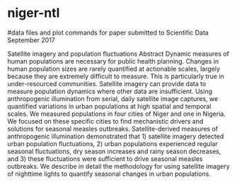 # niger-ntl

#data files and plot commands for paper submitted to Scientific Data September 2017

Satellite imagery and population fluctuations 
Abstract
Dynamic measures of human populations are necessary for public health planning. Changes in human population sizes are rarely quantified at actionable scales, largely because they are extremely difficult to measure. This is particularly true in under-resourced communities. Satellite imagery can provide data to measure population dynamics where other data are insufficient. 
Using anthropogenic illumination from serial, daily satellite image captures, we quantified variations in urban populations at high spatial and temporal scales. We measured populations in four cities of Niger and one in Nigeria. We focused on these specific cities to find mechanistic drivers and solutions for seasonal measles outbreaks.
Satellite-derived measures of anthropogenic illumination demonstrated that 1) satellite imagery detected urban population fluctuations, 2) urban populations experienced regular seasonal fluctuations, dry season increases and rainy season decreases, and 3) these fluctuations were sufficient to drive seasonal measles outbreaks. We describe in detail the methodology for using satellite imagery of nighttime lights to quantify seasonal changes in urban populations.


